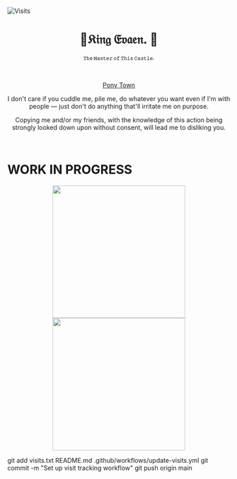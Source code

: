 ![Visits](https://img.shields.io/badge/Visits-39100-blue)
<div align="center">

# 👑𝔎𝔦𝔫𝔤 𝔈𝔳𝔞𝔢𝔫. 👑
<font size="1"><b> 𝚃𝚑𝚎 𝙼𝚊𝚜𝚝𝚎𝚛 𝚘𝚏 𝚃𝚑𝚒𝚜 𝙲𝚊𝚜𝚝𝚕𝚎.</b></font>

<br>

<ins>Pony Town</ins>

</div>

<div align="center">
  <p>I don't care if you cuddle me, pile me, do whatever you want even if I'm with people — just don't do anything that'll irritate me on purpose.</p>
  <p>Copying me and/or my friends, with the knowledge of this action being strongly looked down upon without consent, will lead me to disliking you.</p>
</div>

<br>
<h1> WORK IN PROGRESS </h1>

<p align="center">
  <img src="https://lorcanaplayer.com/wp-content/uploads/2025/08/Beast-Gracious-Prince-Enchanted-Lorcana-Player.jpg" width="300" />
  <img src="https://cdn.dreamborn.ink/images/en/cards/007-136" width="300" />
</p>
git add visits.txt README.md .github/workflows/update-visits.yml
git commit -m "Set up visit tracking workflow"
git push origin main
